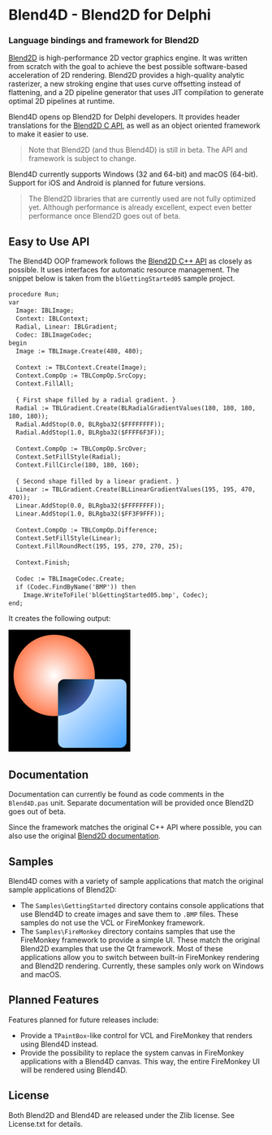 # Blend4D - Blend2D for Delphi

### Language bindings and framework for Blend2D

[Blend2D](https://blend2d.com/) is high-performance 2D vector graphics engine. It was written from scratch with the goal to achieve the best possible software-based acceleration of 2D rendering. Blend2D provides a high-quality analytic rasterizer, a new stroking engine that uses curve offsetting instead of flattening, and a 2D pipeline generator that uses JIT compilation to generate optimal 2D pipelines at runtime.

Blend4D opens op Blend2D for Delphi developers. It provides header translations for the [Blend2D C API](https://blend2d.com/doc/group__blend2d__api__c__functions.html), as well as an object oriented framework to make it easier to use.

> Note that Blend2D (and thus Blend4D) is still in beta. The API and framework is subject to change.

Blend4D currently supports Windows (32 and 64-bit) and macOS (64-bit). Support for iOS and Android is planned for future versions.

> The Blend2D libraries that are currently used are not fully optimized yet. Although performance is already excellent, expect even better performance once Blend2D goes out of beta.

## Easy to Use API

The Blend4D OOP framework follows the [Blend2D C++ API](https://blend2d.com/doc/index.html) as closely as possible. It uses interfaces for automatic resource management. The snippet below is taken from the `blGettingStarted05` sample project. 

```Delphi
procedure Run;
var
  Image: IBLImage;
  Context: IBLContext;
  Radial, Linear: IBLGradient;
  Codec: IBLImageCodec;
begin
  Image := TBLImage.Create(480, 480);

  Context := TBLContext.Create(Image);
  Context.CompOp := TBLCompOp.SrcCopy;
  Context.FillAll;

  { First shape filled by a radial gradient. }
  Radial := TBLGradient.Create(BLRadialGradientValues(180, 180, 180, 180, 180));
  Radial.AddStop(0.0, BLRgba32($FFFFFFFF));
  Radial.AddStop(1.0, BLRgba32($FFFF6F3F));

  Context.CompOp := TBLCompOp.SrcOver;
  Context.SetFillStyle(Radial);
  Context.FillCircle(180, 180, 160);

  { Second shape filled by a linear gradient. }
  Linear := TBLGradient.Create(BLLinearGradientValues(195, 195, 470, 470));
  Linear.AddStop(0.0, BLRgba32($FFFFFFFF));
  Linear.AddStop(1.0, BLRgba32($FF3F9FFF));

  Context.CompOp := TBLCompOp.Difference;
  Context.SetFillStyle(Linear);
  Context.FillRoundRect(195, 195, 270, 270, 25);

  Context.Finish;

  Codec := TBLImageCodec.Create;
  if (Codec.FindByName('BMP')) then
    Image.WriteToFile('blGettingStarted05.bmp', Codec);
end;
```

It creates the following output:

![](blGettingStarted05.png)

## Documentation

Documentation can currently be found as code comments in the `Blend4D.pas` unit. Separate documentation will be provided once Blend2D goes out of beta.

Since the framework matches the original C++ API where possible, you can also use the original [Blend2D documentation](https://blend2d.com/doc/index.html).

## Samples

Blend4D comes with a variety of sample applications that match the original sample applications of Blend2D:

* The `Samples\GettingStarted` directory contains console applications that use Blend4D to create images and save them to `.BMP` files. These samples do not use the VCL or FireMonkey framework.
* The `Samples\FireMonkey` directory contains samples that use the FireMonkey framework to provide a simple UI. These match the original Blend2D examples that use the Qt framework. Most of these applications allow you to switch between built-in FireMonkey rendering and Blend2D rendering. Currently, these samples only work on Windows and macOS.

## Planned Features

Features planned for future releases include:

* Provide a `TPaintBox`-like control for VCL and FireMonkey that renders using Blend4D instead.
* Provide the possibility to replace the system canvas in FireMonkey applications with a Blend4D canvas. This way, the entire FireMonkey UI will be rendered using Blend4D.

## License

Both Blend2D and Blend4D are released under the Zlib license. See License.txt for details.

